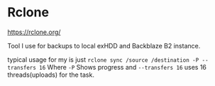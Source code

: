 # Rclone 
https://rclone.org/ 

Tool I use for backups to local exHDD and Backblaze B2 instance. 

typical usage for my is just `rclone sync /source /destination -P --transfers 16`
Where `-P` Shows progress and `--transfers 16` uses 16 threads(uploads) for the task. 